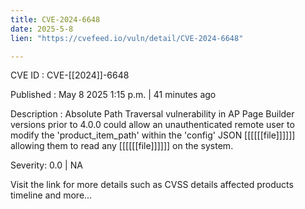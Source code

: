 ```yaml
---
title: CVE-2024-6648
date: 2025-5-8
lien: "https://cvefeed.io/vuln/detail/CVE-2024-6648"

---
```


CVE ID : CVE-[[2024]]-6648

Published :  May 8
2025
1:15 p.m. | 41 minutes ago

Description : Absolute Path Traversal vulnerability in AP Page Builder versions prior to 4.0.0 could allow an unauthenticated remote user to modify the 'product_item_path' within the 'config' JSON [[[[[[file]]]]]]
allowing them to read any [[[[[[file]]]]]] on the system.

Severity: 0.0 | NA

Visit the link for more details
such as CVSS details
affected products
timeline
and more...
